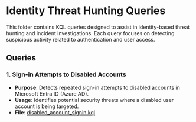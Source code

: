 # Identity Threat Hunting Queries  

This folder contains KQL queries designed to assist in identity-based threat hunting and incident investigations. Each query focuses on detecting suspicious activity related to authentication and user access.  

## Queries  

### 1. **Sign-in Attempts to Disabled Accounts**  
- **Purpose**: Detects repeated sign-in attempts to disabled accounts in Microsoft Entra ID (Azure AD).  
- **Usage**: Identifies potential security threats where a disabled user account is being targeted.  
- **File**: [disabled_account_signin.kql](./disabled_account_signin.kql)  
